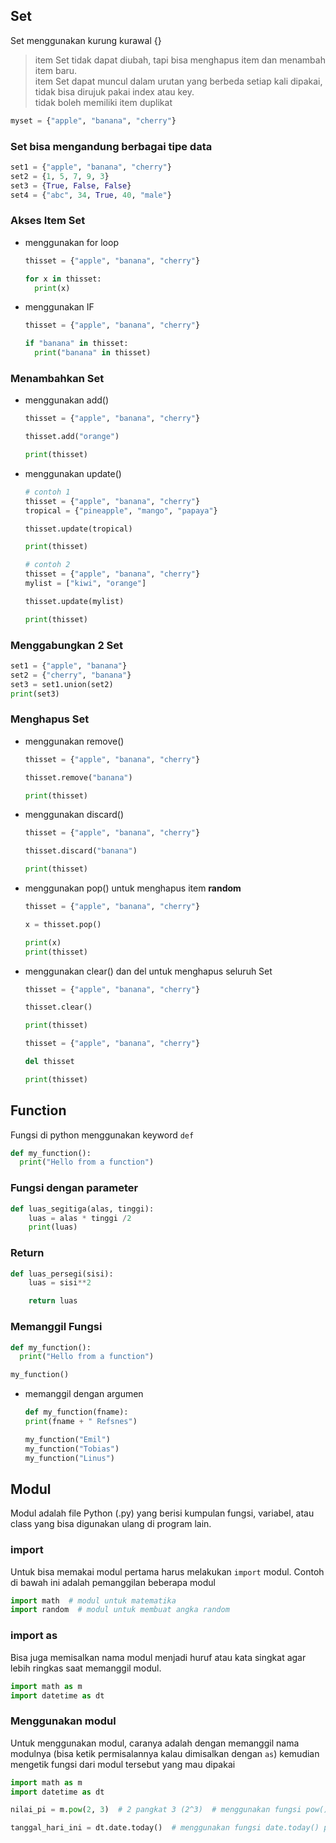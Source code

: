 ## Set
Set menggunakan kurung kurawal {}
> item Set tidak dapat diubah, tapi bisa menghapus item dan menambah item baru.<br>
> item Set dapat muncul dalam urutan yang berbeda setiap kali dipakai, tidak bisa dirujuk pakai index atau key.<br>
> tidak boleh memiliki item duplikat
```python
myset = {"apple", "banana", "cherry"}
```
### Set bisa mengandung berbagai tipe data
```python
set1 = {"apple", "banana", "cherry"}
set2 = {1, 5, 7, 9, 3}
set3 = {True, False, False}
set4 = {"abc", 34, True, 40, "male"}
```
### Akses Item Set
- menggunakan for loop
  ```python
  thisset = {"apple", "banana", "cherry"}

  for x in thisset:
    print(x)
  ```
- menggunakan IF
  ```python
  thisset = {"apple", "banana", "cherry"}

  if "banana" in thisset:
    print("banana" in thisset)
  ```
### Menambahkan Set
- menggunakan add()
  ```python
  thisset = {"apple", "banana", "cherry"}

  thisset.add("orange")

  print(thisset)
  ```
- menggunakan update()
  ```python
  # contoh 1
  thisset = {"apple", "banana", "cherry"}
  tropical = {"pineapple", "mango", "papaya"}

  thisset.update(tropical)

  print(thisset)

  # contoh 2
  thisset = {"apple", "banana", "cherry"}
  mylist = ["kiwi", "orange"]

  thisset.update(mylist)

  print(thisset)
  ```

### Menggabungkan 2 Set
```python
set1 = {"apple", "banana"}
set2 = {"cherry", "banana"}
set3 = set1.union(set2)
print(set3)
```

### Menghapus Set
- menggunakan remove()
  ```python
  thisset = {"apple", "banana", "cherry"}

  thisset.remove("banana")

  print(thisset)
  ```
- menggunakan discard()
  ```python
  thisset = {"apple", "banana", "cherry"}

  thisset.discard("banana")

  print(thisset)
  ```
- menggunakan pop() untuk menghapus item **random**
  ```python
  thisset = {"apple", "banana", "cherry"}

  x = thisset.pop()

  print(x)
  print(thisset)
  ```
- menggunakan clear() dan del untuk menghapus seluruh Set
  ```python
  thisset = {"apple", "banana", "cherry"}

  thisset.clear()

  print(thisset)
  ```
  ```python
  thisset = {"apple", "banana", "cherry"}

  del thisset

  print(thisset)
  ```

## Function
Fungsi di python menggunakan keyword ```def```
```python
def my_function():
  print("Hello from a function")
```

### Fungsi dengan parameter
```python
def luas_segitiga(alas, tinggi):
    luas = alas * tinggi /2
    print(luas)
```

### Return
```python
def luas_persegi(sisi):
    luas = sisi**2

    return luas
```

### Memanggil Fungsi
```python
def my_function():
  print("Hello from a function")

my_function()
```
- memanggil dengan argumen
  ```python
  def my_function(fname):
  print(fname + " Refsnes")

  my_function("Emil")
  my_function("Tobias")
  my_function("Linus")
  ```
## Modul
Modul adalah file Python (.py) yang berisi kumpulan fungsi, variabel, atau class yang bisa digunakan ulang di program lain.<br>
### import
Untuk bisa memakai modul pertama harus melakukan ```import``` modul. Contoh di bawah ini adalah pemanggilan beberapa modul
```python
import math  # modul untuk matematika
import random  # modul untuk membuat angka random
```
### import as
Bisa juga memisalkan nama modul menjadi huruf atau kata singkat agar lebih ringkas saat memanggil modul.
```python
import math as m
import datetime as dt
```

### Menggunakan modul
Untuk menggunakan modul, caranya adalah dengan memanggil nama modulnya (bisa ketik permisalannya kalau dimisalkan dengan ```as```) kemudian mengetik fungsi dari modul tersebut yang mau dipakai
```python
import math as m
import datetime as dt

nilai_pi = m.pow(2, 3)  # 2 pangkat 3 (2^3)  # menggunakan fungsi pow() pada modul math untuk pemangkatan

tanggal_hari_ini = dt.date.today()  # menggunakan fungsi date.today() pada modul datetime untuk mengambil tanggal hari ini
```
